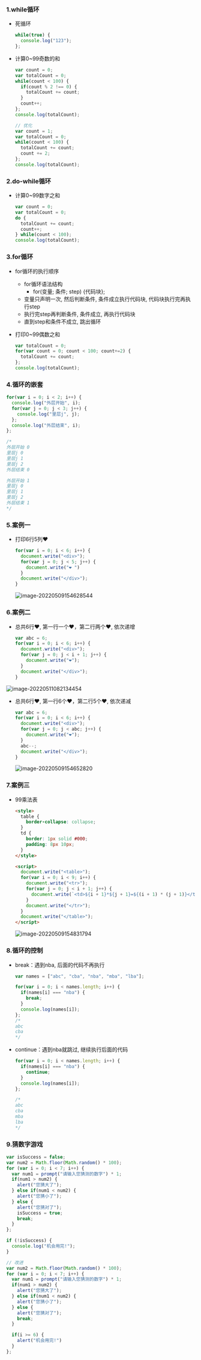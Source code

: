 ### 1.while循环

- 死循环

  ```js
  while(true) {
    console.log("123");
  };
  ```

- 计算0~99奇数的和

  ```js
  var count = 0;
  var totalCount = 0;
  while(count < 100) {
    if(count % 2 !== 0) {
      totalCount += count;
    }
    count++;
  };
  console.log(totalCount);
  
  // 优化
  var count = 1;
  var totalCount = 0;
  while(count < 100) {
    totalCount += count;
    count += 2;
  };
  console.log(totalCount);
  ```

### 2.do-while循环

- 计算0~99数字之和

  ```js
  var count = 0;
  var totalCount = 0;
  do {
    totalCount += count;
    count++;
  } while(count < 100);
  console.log(totalCount);
  ```

### 3.for循环

- for循环的执行顺序
  - for循环语法结构
    - for(变量; 条件; step) {代码块};
  - 变量只声明一次, 然后判断条件, 条件成立执行代码块, 代码块执行完再执行step
  - 执行完step再判断条件, 条件成立, 再执行代码块
  - 直到step和条件不成立, 跳出循环

- 打印0~99偶数之和

  ```js
  var totalCount = 0;
  for(var count = 0; count < 100; count+=2) {
    totalCount += count;
  };
  console.log(totalCount);
  ```

### 4.循环的嵌套

```js
for(var i = 0; i < 2; i++) {
  console.log("外层开始", i);
  for(var j = 0; j < 3; j++) {
    console.log("里层j", j);
  };
  console.log("外层结束", i);
};

/*
外层开始 0
里层j 0
里层j 1
里层j 2
外层结束 0

外层开始 1
里层j 0
里层j 1
里层j 2
外层结束 1
*/
```

### 5.案例一

- 打印6行5列❤

  ```js
  for(var i = 0; i < 6; i++) {
    document.write("<div>");
    for(var j = 0; j < 5; j++) {
      document.write("❤ ")
    }
    document.write("</div>");
  }
  ```

  ![image-20220509154628544](images/image-20220509154628544.png)

### 6.案例二

- 总共6行❤, 第一行一个❤，第二行两个❤, 依次递增

  ```js
  var abc = 6;
  for(var i = 0; i < 6; i++) {
    document.write("<div>");
    for(var j = 0; j < i + 1; j++) {
      document.write("❤");
    }
    document.write("</div>");
  }
  ```
  

![image-20220511082134454](images/image-20220511082134454.png)

- 总共6行❤, 第一行6个❤，第二行5个❤, 依次递减

  ```js
  var abc = 6;
  for(var i = 0; i < 6; i++) {
    document.write("<div>");
    for(var j = 0; j < abc; j++) {
      document.write("❤");
    }
    abc--;
    document.write("</div>");
  }
  ```

  ![image-20220509154652820](images/image-20220509154652820.png)

### 7.案例三

- 99乘法表

  ```html
  <style>
    table {
      border-collapse: collapse;
    }
    td {
      border: 1px solid #000;
      padding: 8px 10px;
    }
  </style>
  
  <script>
    document.write("<table>");
    for(var i = 0; i < 9; i++) {
      document.write("<tr>");
      for(var j = 0; j < i + 1; j++) {
        document.write(`<td>${i + 1}*${j + 1}=${(i + 1) * (j + 1)}</td>`);
      }
      document.write("</tr>");
    }
    document.write("</table>");
  </script>
  ```

  ![image-20220509154831794](images/image-20220509154831794.png)

### 8.循环的控制

- break：遇到nba, 后面的代码不再执行

  ```js
  var names = ["abc", "cba", "nba", "mba", "lba"];
  
  for(var i = 0; i < names.length; i++) {
    if(names[i] === "nba") {
      break;
    }
    console.log(names[i]);
  };
  /*
  abc
  cba
  */
  ```

- continue：遇到nba就跳过, 继续执行后面的代码

  ```js
  for(var i = 0; i < names.length; i++) {
    if(names[i] === "nba") {
      continue;
    }
    console.log(names[i]);
  };
  
  /*
  abc
  cba
  mba
  lba
  */
  ```

### 9.猜数字游戏

```js
var isSuccess = false;
var num2 = Math.floor(Math.random() * 100);
for (var i = 0; i < 7; i++) {
  var num1 = prompt("请输入您猜测的数字") * 1;
  if(num1 > num2) {
    alert("您猜大了");
  } else if(num1 < num2) {
    alert("您猜小了");
  } else {
    alert("您猜对了");
    isSuccess = true;
    break;
  }
};

if (!isSuccess) {
  console.log("机会用完!");
}
```

```js
// 改进
var num2 = Math.floor(Math.random() * 100);
for (var i = 0; i < 7; i++) {
  var num1 = prompt("请输入您猜测的数字") * 1;
  if(num1 > num2) {
    alert("您猜大了");
  } else if(num1 < num2) {
    alert("您猜小了");
  } else {
    alert("您猜对了");
    break;
  }

  if(i >= 6) {
    alert("机会用完!")
  }
};
```

